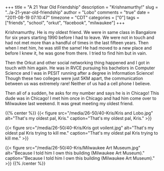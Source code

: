 +++
title = "A 21 Year Old Friendship"
description = "Krishnamurthy!"
slug = "../a-21-year-old-friendship"
author = "Lobo"
comments = "true"
date = "2011-08-19 07:10:47"
timezone = "CDT"
categories = ["0"]
tags = ["friends", "school", "orkut", "facebook", "milwaukee"]
+++


Krishnamurthy. He is my oldest friend. We were in same class in Bangalore for six years starting 1990 before I had to leave. We were not in touch and had not met more than a handful of times in the last fifteen years. Then when I met him, he was still the same! He had moved to a new place and before I knew it, he was gone from there. I tried to find him but in vain.

Then the Orkut and other social networking thing happened and I got in touch with him again. He was in RVCE pursuing his bachelors in Computer Science and I was in PESIT running after a degree in Information Science! Though these two colleges were just 5KM apart, the communication between us was extremely rare! Neither of us had a cell phone I believe.

Then all of a sudden, he asks for my number and says he is in Chicago! This dude was in Chicago! I met him once in Chicago and had him come over to Milwaukee last weekend. It was great meeting my oldest friend.

{{% center %}}
{{< figure src="/media/26-50/40-Kris/Kris and Lobo.jpg" alt="That's my oldest pal, Kris." caption="That's my oldest pal, Kris." >}}

{{< figure src="/media/26-50/40-Kris/Kris got voilent.jpg" alt="That's my oldest pal Kris trying to kill me." caption="That's my oldest pal Kris trying to kill me." >}}

{{< figure src="/media/26-50/40-Kris/Milwaukee Art Museum.jpg" alt="Because I told him I own this building (Milwaukee Art Museum)." caption="Because I told him I own this building (Milwaukee Art Museum)." >}}
{{% /center %}}
